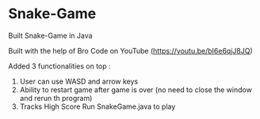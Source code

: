 # Snake-Game
Built Snake-Game in Java

Built with the help of Bro Code on YouTube (https://youtu.be/bI6e6qjJ8JQ)

Added 3 functionalities on top : 
  1) User can use WASD and arrow keys
  2) Ability to restart game after game is over (no need to close the window and rerun th program)
  3) Tracks High Score
Run SnakeGame.java to play

